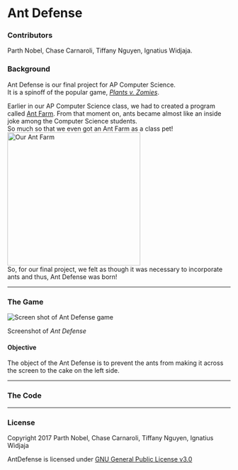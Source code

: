 # Ant Defense

### Contributors 
Parth Nobel, Chase Carnaroli, Tiffany Nguyen, Ignatius Widjaja.

### Background
Ant Defense is our final project for AP Computer Science.  
It is a spinoff of the popular game, [*Plants v. Zomies*](http://www.popcap.com/plants-vs-zombies-1).

Earlier in our AP Computer Science class, we had to created a program called [Ant Farm](http://www.garfieldcs.com/2010/04/ant-farm-gridworld-project/).
From that moment on, ants became almost like an inside joke among the Computer Science students.  
So much so that we even got an Ant Farm as a class pet!  
<img src="http://i.imgur.com/mxPqB7y.jpg" alt="Our Ant Farm" width=300>  
So, for our final project, we felt as though it was necessary to incorporate ants and thus, Ant Defense was born!

---
### The Game

<img src="http://i.imgur.com/S3rHiSr.png" alt="Screen shot of Ant Defense game">  

Screenshot of *Ant Defense*

#### Objective
The object of the Ant Defense is to prevent the ants from making it across the screen to the cake on the left side.

---
### The Code

---
### License

Copyright 2017 Parth Nobel, Chase Carnaroli, Tiffany Nguyen, Ignatius Widjaja

AntDefense is licensed under [GNU General Public License v3.0](https://www.gnu.org/licenses/gpl-3.0.en.html "License Information")
